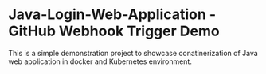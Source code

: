 # Java-Login-Web-Application - GitHub Webhook Trigger Demo

This is a simple demonstration project to showcase conatinerization of Java web application in docker and Kubernetes environment.
